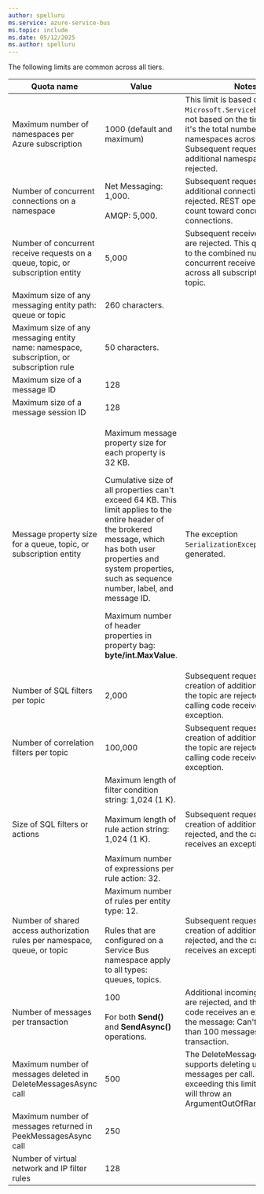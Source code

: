 ```yaml
---
author: spelluru
ms.service: azure-service-bus
ms.topic: include
ms.date: 05/12/2025
ms.author: spelluru
---
```


The following limits are common across all tiers. 

| Quota name | Value | Notes | 
| --- | --- | --- |
| Maximum number of namespaces per Azure subscription | 1000 (default and maximum) | This limit is based on the `Microsoft.ServiceBus` provider, not based on the tier. Therefore, it's the total number of namespaces across all tiers. Subsequent requests for additional namespaces are rejected. |
| Number of concurrent connections on a namespace | Net Messaging: 1,000.<br /><br />AMQP: 5,000. | Subsequent requests for additional connections are rejected. REST operations don't count toward concurrent TCP connections. |
| Number of concurrent receive requests on a queue, topic, or subscription entity | 5,000 | Subsequent receive requests are rejected. This quota applies to the combined number of concurrent receive operations across all subscriptions on a topic. |
| Maximum size of any messaging entity path: queue or topic | 260 characters. | &nbsp; |
| Maximum size of any messaging entity name: namespace, subscription, or subscription rule | 50 characters. | &nbsp; |
| Maximum size of a message ID | 128 | &nbsp; |
| Maximum size of a message session ID | 128 | &nbsp; |
| Message property size for a queue, topic, or subscription entity | <p>Maximum message property size for each property is 32 KB.</p><p>Cumulative size of all properties can't exceed 64 KB. This limit applies to the entire header of the brokered message, which has both user properties and system properties, such as sequence number, label, and message ID.</p><p>Maximum number of header properties in property bag: **byte/int.MaxValue**.</p> | The exception `SerializationException` is generated.| 
| Number of SQL filters per topic | 2,000 | Subsequent requests for creation of additional filters on the topic are rejected, and the calling code receives an exception. |
| Number of correlation filters per topic | 100,000 | Subsequent requests for creation of additional filters on the topic are rejected, and the calling code receives an exception.	 |
| Size of SQL filters or actions | Maximum length of filter condition string: 1,024 (1 K).<br /><br />Maximum length of rule action string: 1,024 (1 K).<br /><br />Maximum number of expressions per rule action: 32. |Subsequent requests for creation of additional filters are rejected, and the calling code receives an exception. |
| Number of shared access authorization rules per namespace, queue, or topic | Maximum number of rules per entity type: 12. <br /><br /> Rules that are configured on a Service Bus namespace apply to all types: queues, topics. | Subsequent requests for creation of additional rules are rejected, and the calling code receives an exception. |
| Number of messages per transaction | 100 <br /><br /> For both **Send()** and **SendAsync()** operations. | Additional incoming messages are rejected, and the calling code receives an exception with the message: Can't send more than 100 messages in a single transaction. |
| Maximum number of messages deleted in DeleteMessagesAsync call | 500 | 	The DeleteMessagesAsync API supports deleting up to 500 messages per call. Requests exceeding this limit (e.g., 4000) will throw an ArgumentOutOfRangeException.|
| Maximum number of messages returned in PeekMessagesAsync call | 250 | 
| Number of virtual network and IP filter rules |  128 |&nbsp; |





